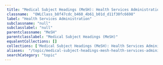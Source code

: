 ```yaml
--- 
 title: "Medical Subject Headings (MeSH): Health Services Administration" 
 classname:  "OWLClass_b8f47cdc_b460_4b61_b01d_d11f30fc6698" 
 label: "Health Services Administration" 
 subclassname: "null" 
 subclasslabel: "null" 
 parentclassname: "MeSH" 
 parentclasslabel: "Medical Subject Headings (MeSH)" 
 equalentCollections: [] 
 collections: ['Medical Subject Headings (MeSH): Health Services Administration']
 aliases:  "/topic/medical-subject-headings-mesh-health-services-administration"  
 searchCategory: "topic" 
---
```

